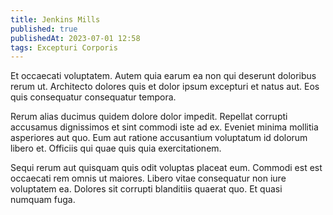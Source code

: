 ```yaml
---
title: Jenkins Mills
published: true
publishedAt: 2023-07-01 12:58
tags: Excepturi Corporis
---
```


Et occaecati voluptatem. Autem quia earum ea non qui deserunt doloribus rerum ut. Architecto dolores quis et dolor ipsum excepturi et natus aut. Eos quis consequatur consequatur tempora.

Rerum alias ducimus quidem dolore dolor impedit. Repellat corrupti accusamus dignissimos et sint commodi iste ad ex. Eveniet minima mollitia asperiores aut quo. Eum aut ratione accusantium voluptatum id dolorum libero et. Officiis qui quae quis quia exercitationem.

Sequi rerum aut quisquam quis odit voluptas placeat eum. Commodi est est occaecati rem omnis ut maiores. Libero vitae consequatur non iure voluptatem ea. Dolores sit corrupti blanditiis quaerat quo. Et quasi numquam fuga.